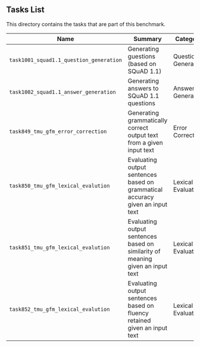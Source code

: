 ## Tasks List 

This directory contains the tasks that are part of this benchmark. 


Name | Summary | Category
---- | ----------- | --------
`task1001_squad1.1_question_generation` | Generating guestions (based on SQuAD 1.1) | Question Generation  
`task1002_squad1.1_answer_generation` | Generating answers to SQuAD 1.1 questions | Answer Generation
`task849_tmu_gfm_error_correction` | Generating grammatically correct output text from a given input text |Error Correction 
`task850_tmu_gfm_lexical_evalution` | Evaluating output sentences based on grammatical accuracy given an input text  |Lexical Evaluation  
`task851_tmu_gfm_lexical_evalution` | Evaluating output sentences based on similarity of meaning given an input text |Lexical Evaluation  
`task852_tmu_gfm_lexical_evalution` | Evaluating output sentences based on fluency retained given an input text |Lexical Evaluation  